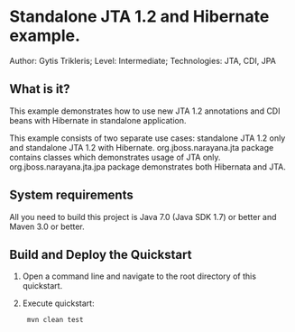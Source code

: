 Standalone JTA 1.2 and Hibernate example.
==================================================================================================
Author: Gytis Trikleris;
Level: Intermediate;
Technologies: JTA, CDI, JPA

What is it?
-----------

This example demonstrates how to use new JTA 1.2 annotations and CDI beans with Hibernate in standalone application.


This example consists of two separate use cases: standalone JTA 1.2 only and standalone JTA 1.2 with Hibernate.
org.jboss.narayana.jta package contains classes which demonstrates usage of JTA only. org.jboss.narayana.jta.jpa package demonstrates both Hibernata and JTA.


System requirements
-------------------

All you need to build this project is Java 7.0 (Java SDK 1.7) or better and Maven 3.0 or better.


Build and Deploy the Quickstart
-------------------------------

1. Open a command line and navigate to the root directory of this quickstart.
2. Execute quickstart:

        mvn clean test